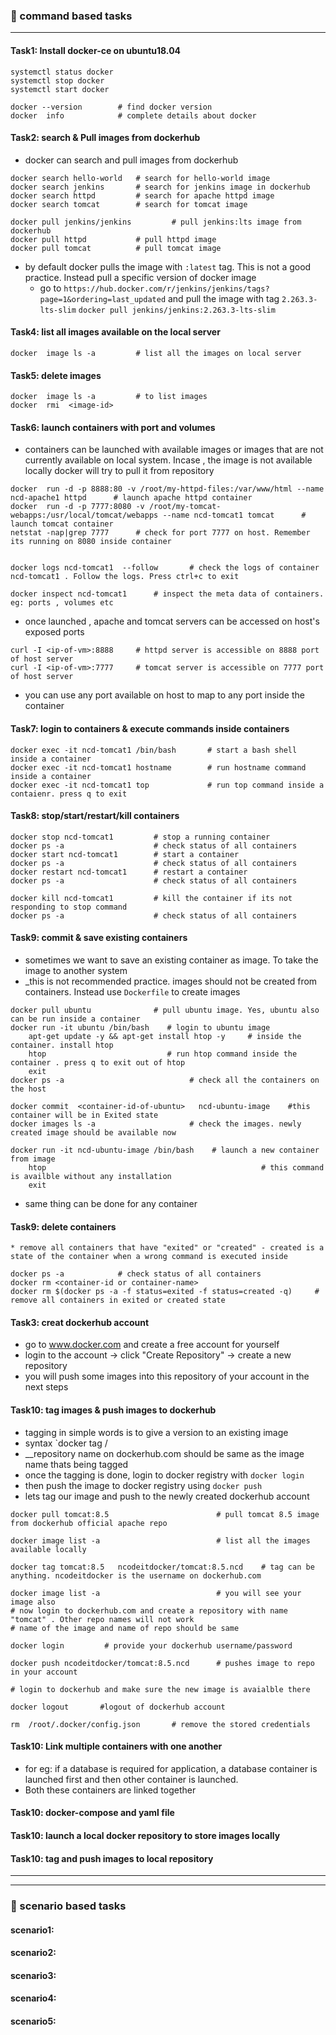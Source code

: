 ### :camel: command based tasks
---
#### Task1: Install docker-ce on ubuntu18.04 
```
systemctl status docker
systemctl stop docker
systemctl start docker 

docker --version        # find docker version 
docker  info            # complete details about docker

```
#### Task2: search & Pull images from dockerhub
* docker can search and pull images from dockerhub 
```
docker search hello-world   # search for hello-world image 
docker search jenkins       # search for jenkins image in dockerhub
docker search httpd         # search for apache httpd image
docker search tomcat        # search for tomcat image

docker pull jenkins/jenkins         # pull jenkins:lts image from dockerhub
docker pull httpd           # pull httpd image
docker pull tomcat          # pull tomcat image
```
* by default docker pulls the image with `:latest` tag. This is not a good practice. Instead pull a specific version of docker image
    + go to `https://hub.docker.com/r/jenkins/jenkins/tags?page=1&ordering=last_updated` and pull the image with tag `2.263.3-lts-slim`
    `docker pull jenkins/jenkins:2.263.3-lts-slim`

#### Task4: list all images available on the local server
```
docker  image ls -a         # list all the images on local server

```
#### Task5: delete images
```
docker  image ls -a         # to list images
docker  rmi  <image-id>
```
#### Task6: launch containers with port and volumes
* containers can be launched with available images or images that are not currently available on local system. Incase , the image is not available locally docker will try to pull it from repository
```
docker  run -d -p 8888:80 -v /root/my-httpd-files:/var/www/html --name ncd-apache1 httpd      # launch apache httpd container
docker  run -d -p 7777:8080 -v /root/my-tomcat-webapps:/usr/local/tomcat/webapps --name ncd-tomcat1 tomcat      # launch tomcat container
netstat -nap|grep 7777      # check for port 7777 on host. Remember its running on 8080 inside container


docker logs ncd-tomcat1  --follow       # check the logs of container ncd-tomcat1 . Follow the logs. Press ctrl+c to exit

docker inspect ncd-tomcat1      # inspect the meta data of containers. eg: ports , volumes etc
```
* once launched , apache and tomcat servers can be accessed on host's exposed ports

```
curl -I <ip-of-vm>:8888     # httpd server is accessible on 8888 port of host server
curl -I <ip-of-vm>:7777     # tomcat server is accessible on 7777 port of host server
```
* you can use any port available on host to map to any port inside the container

#### Task7: login to containers & execute commands inside containers
```
docker exec -it ncd-tomcat1 /bin/bash       # start a bash shell inside a container
docker exec -it ncd-tomcat1 hostname        # run hostname command inside a container
docker exec -it ncd-tomcat1 top             # run top command inside a contaienr. press q to exit
```

#### Task8: stop/start/restart/kill  containers
```
docker stop ncd-tomcat1         # stop a running container
docker ps -a                    # check status of all containers
docker start ncd-tomcat1        # start a container
docker ps -a                    # check status of all containers
docker restart ncd-tomcat1      # restart a container
docker ps -a                    # check status of all containers

docker kill ncd-tomcat1         # kill the container if its not responding to stop command
docker ps -a                    # check status of all containers
```
#### Task9: commit & save existing containers
* sometimes we want to save an existing container as image. To take the image to another system
* _this is not recommended practice. images should not be created from containers. Instead use `Dockerfile` to create images
```
docker pull ubuntu              # pull ubuntu image. Yes, ubuntu also can be run inside a container
docker run -it ubuntu /bin/bash    # login to ubuntu image
    apt-get update -y && apt-get install htop -y     # inside the container. install htop
    htop                           # run htop command inside the container . press q to exit out of htop
    exit
docker ps -a                            # check all the containers on the host

docker commit  <container-id-of-ubuntu>   ncd-ubuntu-image    #this container will be in Exited state
docker images ls -a                     # check the images. newly created image should be available now

docker run -it ncd-ubuntu-image /bin/bash    # launch a new container from image 
    htop                                                # this command is availble without any installation
    exit
```
* same thing can be done for any container
#### Task9: delete containers
```
* remove all containers that have "exited" or "created" - created is a state of the container when a wrong command is executed inside

docker ps -a            # check status of all containers
docker rm <container-id or container-name>
docker rm $(docker ps -a -f status=exited -f status=created -q)     # remove all containers in exited or created state
```
#### Task3: creat dockerhub account 
* go to www.docker.com and create a free account for yourself
* login to the account -> click "Create Repository" -> create a new repository
* you will push some images into this repository of your account in the next steps

#### Task10: tag images & push images to dockerhub
* tagging in simple words is to give a version to an existing image
* syntax `docker tag <existing-image-with-tag>  <dockerhub-user>/<remote-image-name-with-tag>
* __repository name on dockerhub.com should be same as the image name thats being tagged
* once the tagging is done, login to docker registry with `docker login`
* then push the image to docker registry using `docker push`
* lets tag our image and push to the newly created dockerhub account 
```
docker pull tomcat:8.5                        # pull tomcat 8.5 image from dockerhub official apache repo

docker image list -a                          # list all the images available locally

docker tag tomcat:8.5   ncodeitdocker/tomcat:8.5.ncd    # tag can be anything. ncodeitdocker is the username on dockerhub.com

docker image list -a                          # you will see your image also
# now login to dockerhub.com and create a repository with name "tomcat" . Other repo names will not work
# name of the image and name of repo should be same

docker login         # provide your dockerhub username/password 

docker push ncodeitdocker/tomcat:8.5.ncd      # pushes image to repo in your account

# login to dockerhub and make sure the new image is avaialble there

docker logout       #logout of dockerhub account

rm  /root/.docker/config.json       # remove the stored credentials 
```
#### Task10: Link multiple containers with one another
* for eg: if a database is required for application, a database container is launched first and then other container is launched. 
* Both these containers are linked together 

#### Task10: docker-compose and yaml file

#### Task10: launch a local docker repository to store images locally
#### Task10: tag and push images to local repository

---
---
### :rocket: scenario based tasks 
#### scenario1: 
#### scenario2: 
#### scenario3: 
#### scenario4: 
#### scenario5: 